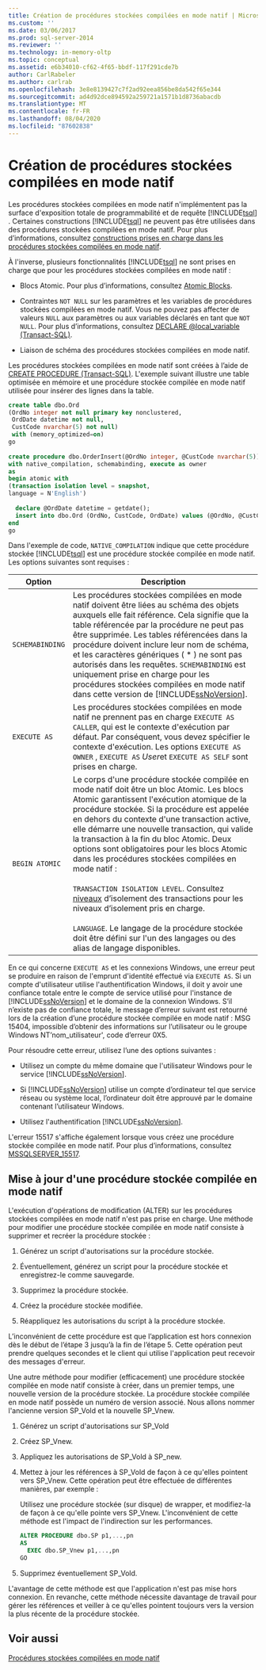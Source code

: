 ```yaml
---
title: Création de procédures stockées compilées en mode natif | Microsoft Docs
ms.custom: ''
ms.date: 03/06/2017
ms.prod: sql-server-2014
ms.reviewer: ''
ms.technology: in-memory-oltp
ms.topic: conceptual
ms.assetid: e6b34010-cf62-4f65-bbdf-117f291cde7b
author: CarlRabeler
ms.author: carlrab
ms.openlocfilehash: 3e8e8139427c7f2ad92eea856be8da542f65e344
ms.sourcegitcommit: ad4d92dce894592a259721a1571b1d8736abacdb
ms.translationtype: MT
ms.contentlocale: fr-FR
ms.lasthandoff: 08/04/2020
ms.locfileid: "87602838"
---
```

# <a name="creating-natively-compiled-stored-procedures"></a>Création de procédures stockées compilées en mode natif
  Les procédures stockées compilées en mode natif n'implémentent pas la surface d'exposition totale de programmabilité et de requête [!INCLUDE[tsql](../../includes/tsql-md.md)] . Certaines constructions [!INCLUDE[tsql](../../includes/tsql-md.md)] ne peuvent pas être utilisées dans des procédures stockées compilées en mode natif. Pour plus d’informations, consultez [constructions prises en charge dans les procédures stockées compilées en mode natif](../in-memory-oltp/supported-features-for-natively-compiled-t-sql-modules.md).  
  
 À l'inverse, plusieurs fonctionnalités [!INCLUDE[tsql](../../includes/tsql-md.md)] ne sont prises en charge que pour les procédures stockées compilées en mode natif :  
  
-   Blocs Atomic. Pour plus d’informations, consultez [Atomic Blocks](atomic-blocks-in-native-procedures.md).  
  
-   Contraintes `NOT NULL` sur les paramètres et les variables de procédures stockées compilées en mode natif. Vous ne pouvez pas affecter de valeurs `NULL` aux paramètres ou aux variables déclarés en tant que `NOT NULL`. Pour plus d’informations, consultez [DECLARE @local_variable &#40;Transact-SQL&#41;](/sql/t-sql/language-elements/declare-local-variable-transact-sql).  
  
-   Liaison de schéma des procédures stockées compilées en mode natif.  
  
 Les procédures stockées compilées en mode natif sont créées à l’aide de [CREATE PROCEDURE &#40;Transact-SQL&#41;](/sql/t-sql/statements/create-procedure-transact-sql). L'exemple suivant illustre une table optimisée en mémoire et une procédure stockée compilée en mode natif utilisée pour insérer des lignes dans la table.  
  
```sql  
create table dbo.Ord  
(OrdNo integer not null primary key nonclustered,   
 OrdDate datetime not null,   
 CustCode nvarchar(5) not null)   
 with (memory_optimized=on)  
go  
  
create procedure dbo.OrderInsert(@OrdNo integer, @CustCode nvarchar(5))  
with native_compilation, schemabinding, execute as owner  
as   
begin atomic with  
(transaction isolation level = snapshot,  
language = N'English')  
  
  declare @OrdDate datetime = getdate();  
  insert into dbo.Ord (OrdNo, CustCode, OrdDate) values (@OrdNo, @CustCode, @OrdDate);  
end  
go  
```  
  
 Dans l'exemple de code, `NATIVE_COMPILATION` indique que cette procédure stockée [!INCLUDE[tsql](../../includes/tsql-md.md)] est une procédure stockée compilée en mode natif. Les options suivantes sont requises :  
  
|Option|Description|  
|------------|-----------------|  
|`SCHEMABINDING`|Les procédures stockées compilées en mode natif doivent être liées au schéma des objets auxquels elle fait référence. Cela signifie que la table référencée par la procédure ne peut pas être supprimée. Les tables référencées dans la procédure doivent inclure leur nom de schéma, et les caractères génériques ( \* ) ne sont pas autorisés dans les requêtes. `SCHEMABINDING` est uniquement prise en charge pour les procédures stockées compilées en mode natif dans cette version de [!INCLUDE[ssNoVersion](../../../includes/ssnoversion-md.md)].|  
|`EXECUTE AS`|Les procédures stockées compilées en mode natif ne prennent pas en charge `EXECUTE AS CALLER`, qui est le contexte d'exécution par défaut. Par conséquent, vous devez spécifier le contexte d'exécution. Les options `EXECUTE AS OWNER` , `EXECUTE AS` *User*et `EXECUTE AS SELF` sont prises en charge.|  
|`BEGIN ATOMIC`|Le corps d'une procédure stockée compilée en mode natif doit être un bloc Atomic. Les blocs Atomic garantissent l'exécution atomique de la procédure stockée. Si la procédure est appelée en dehors du contexte d'une transaction active, elle démarre une nouvelle transaction, qui valide la transaction à la fin du bloc Atomic. Deux options sont obligatoires pour les blocs Atomic dans les procédures stockées compilées en mode natif :<br /><br /> `TRANSACTION ISOLATION LEVEL`. Consultez [niveaux](../../database-engine/transaction-isolation-levels.md) d’isolement des transactions pour les niveaux d’isolement pris en charge.<br /><br /> `LANGUAGE`. Le langage de la procédure stockée doit être défini sur l'un des langages ou des alias de langage disponibles.|  
  
 En ce qui concerne `EXECUTE AS` et les connexions Windows, une erreur peut se produire en raison de l'emprunt d'identité effectué via `EXECUTE AS`. Si un compte d'utilisateur utilise l'authentification Windows, il doit y avoir une confiance totale entre le compte de service utilisé pour l'instance de [!INCLUDE[ssNoVersion](../../../includes/ssnoversion-md.md)] et le domaine de la connexion Windows. S’il n’existe pas de confiance totale, le message d’erreur suivant est retourné lors de la création d’une procédure stockée compilée en mode natif : MSG 15404, impossible d’obtenir des informations sur l’utilisateur ou le groupe Windows NT’nom_utilisateur', code d’erreur 0X5.  
  
 Pour résoudre cette erreur, utilisez l’une des options suivantes :  
  
-   Utilisez un compte du même domaine que l'utilisateur Windows pour le service [!INCLUDE[ssNoVersion](../../../includes/ssnoversion-md.md)].  
  
-   Si [!INCLUDE[ssNoVersion](../../../includes/ssnoversion-md.md)] utilise un compte d’ordinateur tel que service réseau ou système local, l’ordinateur doit être approuvé par le domaine contenant l’utilisateur Windows.  
  
-   Utilisez l'authentification [!INCLUDE[ssNoVersion](../../../includes/ssnoversion-md.md)].  
  
 L'erreur 15517 s'affiche également lorsque vous créez une procédure stockée compilée en mode natif. Pour plus d’informations, consultez [MSSQLSERVER_15517](../errors-events/mssqlserver-15517-database-engine-error.md).  
  
## <a name="updating-a-natively-compiled-stored-procedure"></a>Mise à jour d'une procédure stockée compilée en mode natif  
 L'exécution d'opérations de modification (ALTER) sur les procédures stockées compilées en mode natif n'est pas prise en charge. Une méthode pour modifier une procédure stockée compilée en mode natif consiste à supprimer et recréer la procédure stockée :  
  
1.  Générez un script d'autorisations sur la procédure stockée.  
  
2.  Éventuellement, générez un script pour la procédure stockée et enregistrez-le comme sauvegarde.  
  
3.  Supprimez la procédure stockée.  
  
4.  Créez la procédure stockée modifiée.  
  
5.  Réappliquez les autorisations du script à la procédure stockée.  
  
 L’inconvénient de cette procédure est que l’application est hors connexion dès le début de l’étape 3 jusqu’à la fin de l’étape 5. Cette opération peut prendre quelques secondes et le client qui utilise l'application peut recevoir des messages d'erreur.  
  
 Une autre méthode pour modifier (efficacement) une procédure stockée compilée en mode natif consiste à créer, dans un premier temps, une nouvelle version de la procédure stockée. La procédure stockée compilée en mode natif possède un numéro de version associé. Nous allons nommer l'ancienne version SP_Vold et la nouvelle SP_Vnew.  
  
1.  Générez un script d'autorisations sur SP_Vold  
  
2.  Créez SP_Vnew.  
  
3.  Appliquez les autorisations de SP_Vold à SP_new.  
  
4.  Mettez à jour les références à SP_Vold de façon à ce qu'elles pointent vers SP_Vnew. Cette opération peut être effectuée de différentes manières, par exemple :  
  
     Utilisez une procédure stockée (sur disque) de wrapper, et modifiez-la de façon à ce qu'elle pointe vers SP_Vnew. L'inconvénient de cette méthode est l'impact de l'indirection sur les performances.  
  
    ```sql  
    ALTER PROCEDURE dbo.SP p1,...,pn  
    AS  
      EXEC dbo.SP_Vnew p1,...,pn  
    GO  
    ```  
  
5.  Supprimez éventuellement SP_Vold.  
  
 L'avantage de cette méthode est que l'application n'est pas mise hors connexion. En revanche, cette méthode nécessite davantage de travail pour gérer les références et veiller à ce qu'elles pointent toujours vers la version la plus récente de la procédure stockée.  
  
## <a name="see-also"></a>Voir aussi  
 [Procédures stockées compilées en mode natif](natively-compiled-stored-procedures.md)  
  
  
